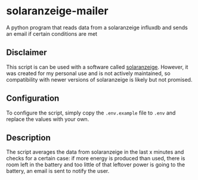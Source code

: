 # solaranzeige-mailer

A python program that reads data from a solaranzeige influxdb and sends an email if certain conditions are met

## Disclaimer

This script is can be used with a software called [solaranzeige](https://solaranzeige.de). However, it was created for my personal use and is not actively maintained, so compatibility with newer versions of solaranzeige is likely but not promised.

## Configuration

To configure the script, simply copy the `.env.example` file to `.env` and replace the values with your own.

## Description

The script averages the data from solaranzeige in the last x minutes and checks for a certain case: if more energy is produced than used, there is room left in the battery and too little of that leftover power is going to the battery, an email is sent to notify the user.
